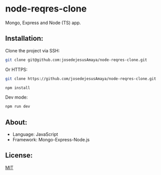 # node-reqres-clone
Mongo, Express and Node (TS) app.

## Installation:
Clone the project via SSH:
```bash
git clone git@github.com:josedejesusAmaya/node-reqres-clone.git
```

Or HTTPS:
```bash
git clone https://github.com/josedejesusAmaya/node-reqres-clone.git
```

```bash
npm install
```

Dev mode:
```bash
npm run dev
```

## About:
* Language: JavaScript
* Framework: Mongo-Express-Node.js

## License:
[MIT](https://opensource.org/licenses/mit-license.php)
